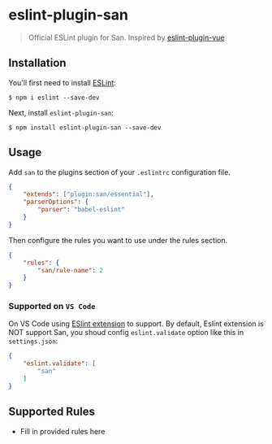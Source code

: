 # eslint-plugin-san

> Official ESLint plugin for San. Inspired by [eslint-plugin-vue](https://github.com/vuejs/eslint-plugin-vue)

## Installation

You'll first need to install [ESLint](http://eslint.org):

```
$ npm i eslint --save-dev
```

Next, install `eslint-plugin-san`:

```
$ npm install eslint-plugin-san --save-dev
```


## Usage

Add `san` to the plugins section of your `.eslintrc` configuration file.

```json
{
    "extends": ["plugin:san/essential"],
    "parserOptions": {
        "parser": "babel-eslint"
    }
}
```


Then configure the rules you want to use under the rules section.

```json
{
    "rules": {
        "san/rule-name": 2
    }
}
```

### Supported on `VS Code`
On VS Code using [ESlint extension](https://marketplace.visualstudio.com/items?itemName=dbaeumer.vscode-eslint) to support.
By default, Eslint extension is NOT support San, you shoud config `eslint.validate` option like this in `settings.json`:

```json
{
    "eslint.validate": [
        "san"
    ]
}
```


## Supported Rules

* Fill in provided rules here





